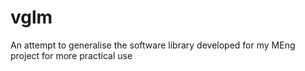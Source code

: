 # vglm
An attempt to generalise the software library developed for my MEng project for more practical use

